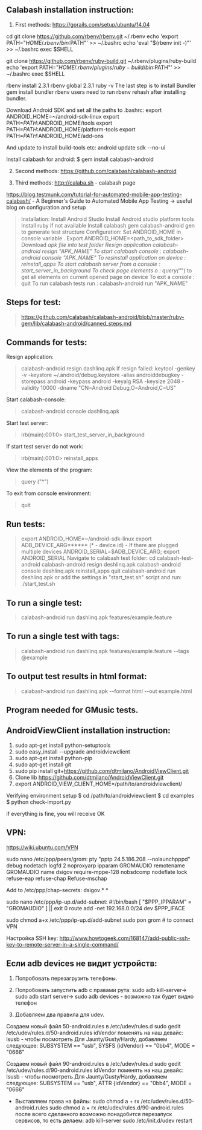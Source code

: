 ## Calabash installation instruction:
1. First methods:
https://gorails.com/setup/ubuntu/14.04

cd
git clone https://github.com/rbenv/rbenv.git ~/.rbenv
echo 'export PATH="$HOME/.rbenv/bin:$PATH"' >> ~/.bashrc
echo 'eval "$(rbenv init -)"' >> ~/.bashrc
exec $SHELL

git clone https://github.com/rbenv/ruby-build.git ~/.rbenv/plugins/ruby-build
echo 'export PATH="$HOME/.rbenv/plugins/ruby-build/bin:$PATH"' >> ~/.bashrc
exec $SHELL

rbenv install 2.3.1
rbenv global 2.3.1
ruby -v
The last step is to install Bundler
gem install bundler
rbenv users need to run 
rbenv rehash 
after installing bundler.

Download Android SDK and set all the paths to .bashrc:
export ANDROID_HOME=~/android-sdk-linux
export PATH=${PATH}:$ANDROID_HOME/tools
export PATH=${PATH}:$ANDROID_HOME/platform-tools
export PATH=${PATH}:$ANDROID_HOME/add-ons

And update to install build-tools etc:
android update sdk --no-ui

Install calabash for android:
$ gem install calabash-android

2. Second methods:
https://github.com/calabash/calabash-android

3. Third methods:
http://calaba.sh - calabash page

https://blog.testmunk.com/tutorial-for-automated-mobile-app-testing-calabash/ - A Beginner's Guide to Automated Mobile App Testing -> useful blog on configuration and setup

> Installation:
> Install Android Studio
> Install Android studio platform tools
> Install ruby if not available
> Install calabash gem
> calabash-android gen to generate test structure
Configuration:
> Set ANDROID_HOME in console variable . Export ANDROID_HOME=<path_to_sdk_folder>
> Download *apk file into test folder
> Resign application calabash-android resign "APK_NAME"
> To start calabash console : calabash-android console "APK_NAME"
> To resinstall application on device : reinstall_apps
> To start calabash server from a console : start_server_in_background
> To check page elements o : query("*") to get all elements on current opened page on device
> To exit a console : quit
> To run calabash tests run : calabash-android run "APK_NAME"


## Steps for test:
> https://github.com/calabash/calabash-android/blob/master/ruby-gem/lib/calabash-android/canned_steps.md


## Commands for tests: 
Resign application:
> calabash-android resign dashlinq.apk
If resign failed:
keytool -genkey -v -keystore ~/.android/debug.keystore -alias androiddebugkey -storepass android -keypass android -keyalg RSA -keysize 2048 -validity 10000 -dname "CN=Android Debug,O=Android,C=US"

Start calabash-console:
> calabash-android console dashlinq.apk

Start test server:
> irb(main):001:0> start_test_server_in_background

If start test server do not work: 
> irb(main):001:0> reinstall_apps

View the elements of the program:
> query ("*") 

To exit from console environment:
> quit


## Run tests: 
> export ANDROID_HOME=~/android-sdk-linux
> export ADB_DEVICE_ARG=*****    (* - device id) - If there are plugged multiple devices
> ANDROID_SERIAL=$ADB_DEVICE_ARG; export ANDROID_SERIAL
> Navigate to calabash test folder: cd calabash-test-android
> calabash-android resign deshlinq.apk
> calabash-android console deshlinq.apk
> reinstall_apps
> quit
> calabash-android run deshlinq.apk
or add the settings in "start_test.sh" script and run:
> ./start_test.sh

## To run a single test: 
> calabash-android run dashlinq.apk features/example.feature

## To run a single test with tags:
> calabash-android run dashlinq.apk features/example.feature --tags @example 

## To output test results in html format: 
> calabash-android run dashlinq.apk --format html --out example.html


## Program needed for GMusic tests.
## AndroidViewClient installation instruction:

1. sudo apt-get install python-setuptools
2. sudo easy_install --upgrade androidviewclient
3. sudo apt-get install python-pip
4. sudo apt-get install git
5. sudo pip install git+https://github.com/dtmilano/AndroidViewClient.git
6. Clone lib https://github.com/dtmilano/AndroidViewClient.git
7. export ANDROID_VIEW_CLIENT_HOME=/path/to/androidviewclient/

Verifying environment setup
$ cd /path/to/androidviewclient
$ cd examples
$ python check-import.py

if everything is fine, you will receive OK


## VPN:
https://wiki.ubuntu.com/VPN

sudo nano /etc/ppp/peers/grom:
pty "pptp 24.5.186.208 --nolaunchpppd"
debug
nodetach
logfd 2
noproxyarp
ipparam GROMAUDIO
remotename GROMAUDIO
name dsigov
require-mppe-128
nobsdcomp
nodeflate
lock
refuse-eap
refuse-chap
Refuse-mschap

Add to /etc/ppp/chap-secrets:
dsigov * <password> *

sudo nano /etc/ppp/ip-up.d/add-subnet:
#!/bin/bash
[ "$PPP_IPPARAM" = "GROMAUDIO" ] || exit 0
route add -net 192.168.0.0/24 dev $PPP_IFACE

sudo chmod a+x /etc/ppp/ip-up.d/add-subnet
sudo pon grom # to connect VPN

Настройка SSH key: http://www.howtogeek.com/168147/add-public-ssh-key-to-remote-server-in-a-single-command/

## Если adb devices не видит устройств:
1. Попробовать перезагрузить телефоны.

2. Попробовать запустить adb с правами рута: sudo adb kill-server-> sudo adb start server-> sudo adb devices - возможно так будет видно телефон

3. Добавляем два правила для udev.

Создаем новый файл 50-android.rules в /etc/udev/rules.d
sudo gedit /etc/udev/rules.d/50-android.rules
idVendor поменять на наш девайс: lsusb - чтобы посмотреть
Для Jaunty/Gusty/Hardy, добавляем следующее:
SUBSYSTEM == "usb", SYSFS {idVendor} == "0bb4", MODE = "0666"

Создаем новый файл 90-android.rules в /etc/udev/rules.d
sudo gedit /etc/udev/rules.d/90-android.rules
idVendor поменять на наш девайс: lsusb - чтобы посмотреть
Для Jaunty/Gusty/Hardy, добавляем следующее:
SUBSYSTEM == "usb", ATTR {idVendor} == "0bb4", MODE = "0666"

- Выставляем права на файлы:
sudo chmod a + rx /etc/udev/rules.d/50-android.rules
sudo chmod a + rx /etc/udev/rules.d/90-android.rules
после всего сделанного возможно понадобится перезапуск сервисов, то есть делаем:
adb kill-server
sudo /etc/init.d/udev restart